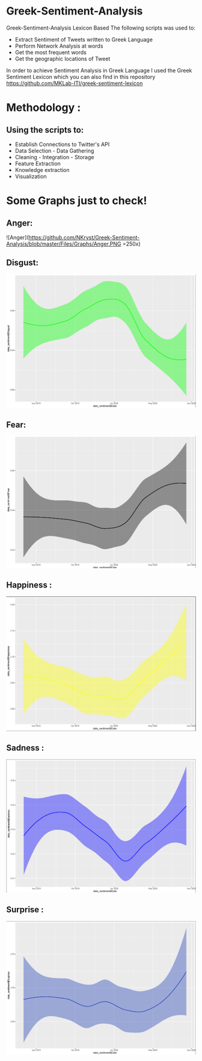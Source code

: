 # Greek-Sentiment-Analysis

Greek-Sentiment-Analysis Lexicon Based
The following scripts was used to:

 - Extract Sentiment of Tweets written to Greek Language
 - Perform Network Analysis at words
 - Get the most frequent words
 - Get the geographic locations of Tweet
 
 In order to achieve Sentiment Analysis in Greek Language I used the Greek Sentiment Lexicon which you can also find in this repository
 https://github.com/MKLab-ITI/greek-sentiment-lexicon
 
 # Methodology :
 ## Using the scripts to:
 * Establish Connections to Twitter's API
 * Data Selection - Data Gathering
 * Cleaning - Integration - Storage
 * Feature Extraction
 * Knowledge extraction
 * Visualization
 
# Some Graphs just to check!

## Anger:

![Anger](https://github.com/NKryst/Greek-Sentiment-Analysis/blob/master/Files/Graphs/Anger.PNG =250x)
## Disgust:
![Disgust](https://github.com/NKryst/Greek-Sentiment-Analysis/blob/master/Files/Graphs/Disgust.PNG)
## Fear:
![Fear](https://github.com/NKryst/Greek-Sentiment-Analysis/blob/master/Files/Graphs/Fear.PNG)
## Happiness :
![Happiness](https://github.com/NKryst/Greek-Sentiment-Analysis/blob/master/Files/Graphs/Happiness.PNG)
## Sadness :
![Sadness](https://github.com/NKryst/Greek-Sentiment-Analysis/blob/master/Files/Graphs/Sadness.PNG)
## Surprise :
![Surprise](https://github.com/NKryst/Greek-Sentiment-Analysis/blob/master/Files/Graphs/Surprise.PNG)
